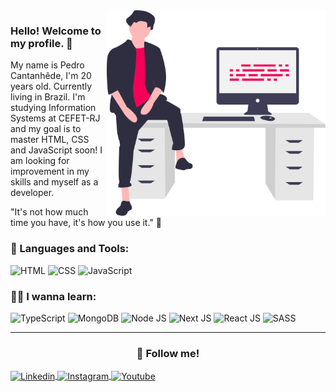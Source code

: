 <img align="right" src="img/developer.svg" width="350"/>

### Hello! Welcome to my profile. 👋

My name is Pedro Cantanhêde, I'm 20 years old. Currently living in Brazil. I'm studying Information Systems at CEFET-RJ and my goal is to master HTML, CSS and JavaScript soon! I am looking for improvement in my skills and myself as a developer.

"It's not how much time you have, it's how you use it." 💭

<h3>🚀 Languages and Tools:</h3>

<img src="https://img.shields.io/badge/HTML5-E34F26?style=flat-square&logo=html5&logoColor=white" alt="HTML"/>
<img src="https://img.shields.io/badge/CSS3-1572B6?style=flat-square&logo=css3&logoColor=white" alt="CSS"/>
<img src="https://img.shields.io/badge/JavaScript-323330?style=flat-square&logo=javascript&logoColor=F7DF1E" alt="JavaScript"/>

<h3>✍🏻 I wanna learn:</h3>
<img src="https://img.shields.io/badge/TypeScript-007ACC?style=flat-square&logo=typescript&logoColor=white" alt="TypeScript"/>
<img src="https://img.shields.io/badge/MongoDB-4EA94B?style=flat-square&logo=mongodb&logoColor=white" alt="MongoDB"/>
<img src="https://img.shields.io/badge/Node.js-43853D?style=flat-square&logo=node.js&logoColor=white" alt="Node JS"/>
<img src="https://img.shields.io/badge/next.js-000000?style=flat-square&logo=next.js&logoColor=white" alt="Next JS"/>
<img src="https://img.shields.io/badge/React-20232A?style=flat-square&logo=react&logoColor=61DAFB" alt="React JS"/>
<img src="https://img.shields.io/badge/Sass-CC6699?style=flat-square&logo=sass&logoColor=white" alt="SASS"/>

---

<h3 align="center">💬 Follow me!</h3>
<a href="https://www.linkedin.com/in/pedro-cantanhede/">
    <img align="center" src="https://img.shields.io/badge/LinkedIn-0077B5?style=flat-square&logo=linkedin&logoColor=white" alt="Linkedin"/>
</a>
<a href="https://www.instagram.com/pedro_cantanhede/">
    <img align="center" src="https://img.shields.io/badge/Instagram-E4405F?style=flat-square&logo=instagram&logoColor=white" alt="Instagram"/>
</a>
<a href="">
    <img align="center" src="https://img.shields.io/badge/YouTube-FF0000?style=flat-square&logo=youtube&logoColor=white" alt="Youtube"/>
</a>

<!--
**PedroCantanhede/PedroCantanhede** is a ✨ _special_ ✨ repository because its `README.md` (this file) appears on your GitHub profile.

Here are some ideas to get you started:

- 🔭 I’m currently working on ...
- 🌱 I’m currently learning ...
- 👯 I’m looking to collaborate on ...
- 🤔 I’m looking for help with ...
- 💬 Ask me about ...
- 📫 How to reach me: ...
- 😄 Pronouns: ...
- ⚡ Fun fact: ...
-->
